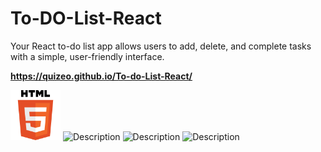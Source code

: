 # To-DO-List-React
Your React to-do list app allows users to add, delete, and complete tasks with a simple, user-friendly interface.
 
<strong style="font-weight:bold; display:block; width:100%;">https://quizeo.github.io/To-do-List-React/</strong>


<div style=" disply:flex; justify-content: center; margin: 0 auto">
<img src="HTML5_logo_and_wordmark.svg.png" alt="Description" width="80px" >
<img src="public/assets/CSS-Logo.png" alt="Description" width="130px" >
<img src="public/assets/JavaScript-Logo-2048x1280.png" alt="Description" width="130px" >
 <img src="public/assets/react" alt="Description" width="120px" >

</div>
 
